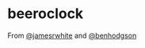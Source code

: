 beeroclock
==========

From [@jamesrwhite](https://twitter.com/jamesrwhite) and [@benhodgson](https://twitter.com/benhodgson)
